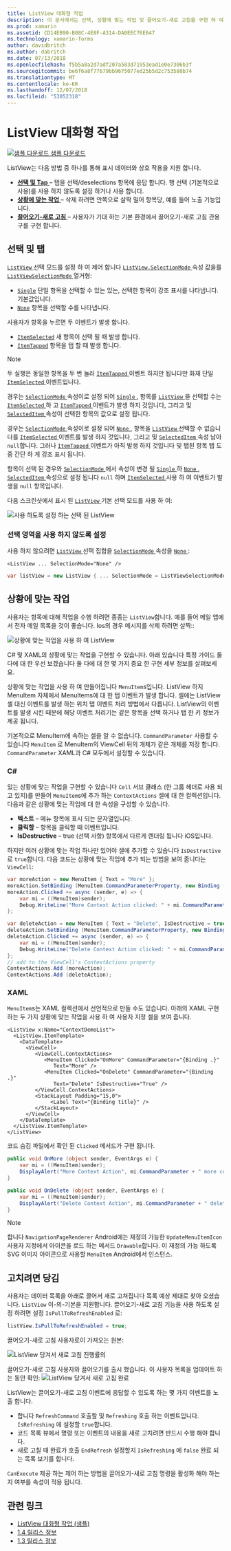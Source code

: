 ```yaml
---
title: ListView 대화형 작업
description: 이 문서에서는 선택, 상황에 맞는 작업 및 끌어오기-새로 고침을 구현 하 여 Xamarin.Forms ListView에 대화형 작업을 추가 하는 방법에 설명 합니다.
ms.prod: xamarin
ms.assetid: CD14EB90-B08C-4E8F-A314-DA0EEC76E647
ms.technology: xamarin-forms
author: davidbritch
ms.author: dabritch
ms.date: 07/13/2018
ms.openlocfilehash: f5b5a8a2d7adf207a583d71953ead1e0e7306b3f
ms.sourcegitcommit: be6f6a8f77679bb9675077ed25b5d2c753580b74
ms.translationtype: MT
ms.contentlocale: ko-KR
ms.lasthandoff: 12/07/2018
ms.locfileid: "53052318"
---
```

# <a name="listview-interactivity"></a>ListView 대화형 작업

[![샘플 다운로드](~/media/shared/download.png) 샘플 다운로드](https://developer.xamarin.com/samples/xamarin-forms/UserInterface/ListView/interactivity)

ListView는 다음 방법 중 하나를 통해 표시 데이터와 상호 작용을 지원 합니다.

- [**선택 및 Tap** ](#selectiontaps) &ndash; 탭을 선택/deselections 항목에 응답 합니다. 행 선택 (기본적으로 사용)를 사용 하지 않도록 설정 하거나 사용 합니다.
- [**상황에 맞는 작업** ](#Context_Actions) &ndash; 삭제 하려면 안쪽으로 살짝 밀어 항목당, 예를 들어 노출 기능입니다.
- [**끌어오기-새로 고침** ](#Pull_to_Refresh) &ndash; 사용자가 기대 하는 기본 환경에서 끌어오기-새로 고침 관용구를 구현 합니다.

<a name="selectiontaps" />

## <a name="selection--taps"></a>선택 및 탭

[ `ListView` ](xref:Xamarin.Forms.ListView) 선택 모드를 설정 하 여 제어 합니다 [ `ListView.SelectionMode` ](xref:Xamarin.Forms.ListView.SelectionMode) 속성 값을를 [ `ListViewSelectionMode` ](xref:Xamarin.Forms.ListViewSelectionMode) 열거형:

- [`Single`](xref:Xamarin.Forms.ListViewSelectionMode.Single) 단일 항목을 선택할 수 있는 있는, 선택한 항목이 강조 표시를 나타냅니다. 기본값입니다.
- [`None`](xref:Xamarin.Forms.ListViewSelectionMode.None) 항목을 선택할 수를 나타냅니다.

사용자가 항목을 누르면 두 이벤트가 발생 합니다.

- [`ItemSelected`](xref:Xamarin.Forms.ListView.ItemSelected) 새 항목이 선택 될 때 발생 합니다.
- [`ItemTapped`](xref:Xamarin.Forms.ListView.ItemTapped) 항목을 탭 할 때 발생 합니다.

> [!NOTE]
> 두 실행은 동일한 항목을 두 번 눌러 [ `ItemTapped` ](xref:Xamarin.Forms.ListView.ItemTapped) 이벤트 하지만 됩니다만 화재 단일 [ `ItemSelected` ](xref:Xamarin.Forms.ListView.ItemSelected) 이벤트입니다.

경우는 [ `SelectionMode` ](xref:Xamarin.Forms.ListView.SelectionMode) 속성이로 설정 되어 [ `Single` ](xref:Xamarin.Forms.ListViewSelectionMode.Single), 항목를 [ `ListView` ](xref:Xamarin.Forms.ListView) 을 선택할 수는 [ `ItemSelected` ](xref:Xamarin.Forms.ListView.ItemSelected) 하 고 [ `ItemTapped` ](xref:Xamarin.Forms.ListView.ItemTapped) 이벤트가 발생 하지 것입니다, 그리고 및 [ `SelectedItem` ](xref:Xamarin.Forms.ListView.SelectedItem) 속성이 선택한 항목의 값으로 설정 됩니다.

경우는 [ `SelectionMode` ](xref:Xamarin.Forms.ListView.SelectionMode) 속성이로 설정 되어 [ `None` ](xref:Xamarin.Forms.ListViewSelectionMode.None), 항목을 [ `ListView` ](xref:Xamarin.Forms.ListView) 선택할 수 없습니다를 [ `ItemSelected` ](xref:Xamarin.Forms.ListView.ItemSelected) 이벤트를 발생 하지 것입니다, 그리고 및 [ `SelectedItem` ](xref:Xamarin.Forms.ListView.SelectedItem) 속성 남아 `null`합니다. 그러나 [ `ItemTapped` ](xref:Xamarin.Forms.ListView.ItemTapped) 이벤트가 아직 발생 하지 것입니다 및 탭된 항목 탭 도중 간단 하 게 강조 표시 됩니다.

항목이 선택 된 경우와 [ `SelectionMode` ](xref:Xamarin.Forms.ListView.SelectionMode) 에서 속성이 변경 될 [ `Single` ](xref:Xamarin.Forms.ListViewSelectionMode.Single) 하 [ `None` ](xref:Xamarin.Forms.ListViewSelectionMode.None), [ `SelectedItem` ](xref:Xamarin.Forms.ListView.SelectedItem) 속성으로 설정 됩니다 `null` 하며 [ `ItemSelected` ](xref:Xamarin.Forms.ListView.ItemSelected) 사용 하 여 이벤트가 발생을 `null` 항목입니다.

다음 스크린샷에서 표시 된 [ `ListView` ](xref:Xamarin.Forms.ListView) 기본 선택 모드를 사용 하 여:

![](interactivity-images/selection-default.png "사용 하도록 설정 하는 선택 된 ListView")

### <a name="disabling-selection"></a>선택 영역을 사용 하지 않도록 설정

사용 하지 않으려면 [ `ListView` ](xref:Xamarin.Forms.ListView) 선택 집합을 [ `SelectionMode` ](xref:Xamarin.Forms.ListView.SelectionMode) 속성을 [ `None` ](xref:Xamarin.Forms.ListViewSelectionMode.None):

```xaml
<ListView ... SelectionMode="None" />
```

```csharp
var listView = new ListView { ... SelectionMode = ListViewSelectionMode.None };
```

<a name="Context_Actions" />

## <a name="context-actions"></a>상황에 맞는 작업
사용자는 항목에 대해 작업을 수행 하려면 종종는 `ListView`합니다. 예를 들어 메일 앱에서 전자 메일 목록을 것이 좋습니다. Ios의 경우 메시지를 삭제 하려면 살짝::

![](interactivity-images/context-default.png "상황에 맞는 작업을 사용 하 여 ListView")

C# 및 XAML의 상황에 맞는 작업을 구현할 수 있습니다. 아래 있습니다 특정 가이드 둘 다에 대 한 우선 보겠습니다 둘 다에 대 한 몇 가지 중요 한 구현 세부 정보를 살펴보세요.

상황에 맞는 작업을 사용 하 여 만들어집니다 `MenuItem`s입니다. ListView 하지 MenuItem 자체에서 MenuItems에 대 한 탭 이벤트가 발생 합니다. 셀에는 ListView 셀 대신 이벤트를 발생 하는 위치 탭 이벤트 처리 방법에서 다릅니다. ListView의 이벤트를 발생 시킨 때문에 해당 이벤트 처리기는 같은 항목을 선택 하거나 탭 한 키 정보가 제공 됩니다.

기본적으로 MenuItem에 속하는 셀을 알 수 없습니다. `CommandParameter` 사용할 수 있습니다 `MenuItem` 로 MenuItem의 ViewCell 뒤의 개체가 같은 개체를 저장 합니다. `CommandParameter` XAML과 C# 모두에서 설정할 수 있습니다.

### <a name="c"></a>C#  

있는 상황에 맞는 작업을 구현할 수 있습니다 `Cell` 서브 클래스 (한 그룹 헤더로 사용 되 고 있지)를 만들어 `MenuItem`s에 추가 하는 `ContextActions` 셀에 대 한 컬렉션입니다. 다음과 같은 상황에 맞는 작업에 대 한 속성을 구성할 수 있습니다.

* **텍스트** &ndash; 메뉴 항목에 표시 되는 문자열입니다.
* **클릭할** &ndash; 항목을 클릭할 때 이벤트입니다.
* **IsDestructive** &ndash; true (선택 사항) 항목에서 다르게 렌더링 됩니다 iOS입니다.

하지만 여러 상황에 맞는 작업 하나만 있어야 셀에 추가할 수 있습니다 `IsDestructive` 로 `true`합니다. 다음 코드는 상황에 맞는 작업에 추가 되는 방법을 보여 줍니다는 `ViewCell`:

```csharp
var moreAction = new MenuItem { Text = "More" };
moreAction.SetBinding (MenuItem.CommandParameterProperty, new Binding ("."));
moreAction.Clicked += async (sender, e) => {
    var mi = ((MenuItem)sender);
    Debug.WriteLine("More Context Action clicked: " + mi.CommandParameter);
};

var deleteAction = new MenuItem { Text = "Delete", IsDestructive = true }; // red background
deleteAction.SetBinding (MenuItem.CommandParameterProperty, new Binding ("."));
deleteAction.Clicked += async (sender, e) => {
    var mi = ((MenuItem)sender);
    Debug.WriteLine("Delete Context Action clicked: " + mi.CommandParameter);
};
// add to the ViewCell's ContextActions property
ContextActions.Add (moreAction);
ContextActions.Add (deleteAction);
```

### <a name="xaml"></a>XAML

`MenuItem`s는 XAML 컬렉션에서 선언적으로 만들 수도 있습니다. 아래의 XAML 구현 하는 두 가지 상황에 맞는 작업을 사용 하 여 사용자 지정 셀을 보여 줍니다.

```xaml
<ListView x:Name="ContextDemoList">
  <ListView.ItemTemplate>
    <DataTemplate>
      <ViewCell>
         <ViewCell.ContextActions>
            <MenuItem Clicked="OnMore" CommandParameter="{Binding .}"
               Text="More" />
            <MenuItem Clicked="OnDelete" CommandParameter="{Binding .}"
               Text="Delete" IsDestructive="True" />
         </ViewCell.ContextActions>
         <StackLayout Padding="15,0">
              <Label Text="{Binding title}" />
         </StackLayout>
      </ViewCell>
    </DataTemplate>
  </ListView.ItemTemplate>
</ListView>
```

코드 숨김 파일에서 확인 된 `Clicked` 메서드가 구현 됩니다.

```csharp
public void OnMore (object sender, EventArgs e) {
    var mi = ((MenuItem)sender);
    DisplayAlert("More Context Action", mi.CommandParameter + " more context action", "OK");
}

public void OnDelete (object sender, EventArgs e) {
    var mi = ((MenuItem)sender);
    DisplayAlert("Delete Context Action", mi.CommandParameter + " delete context action", "OK");
}
```

> [!NOTE]
> 합니다 `NavigationPageRenderer` Android에는 재정의 가능한 `UpdateMenuItemIcon` 사용자 지정에서 아이콘을 로드 하는 메서드 `Drawable`합니다. 이 재정의 가능 하도록 SVG 이미지 아이콘으로 사용할 `MenuItem` Android에서 인스턴스.

<a name="Pull_to_Refresh" />

## <a name="pull-to-refresh"></a>고치려면 당김
사용자는 데이터 목록을 아래로 끌어서 새로 고쳐집니다 목록 예상 제대로 찾아 오셨습니다. `ListView` 이-의-기본을 지원합니다. 끌어오기-새로 고침 기능을 사용 하도록 설정 하려면 설정 `IsPullToRefreshEnabled` 로:

```csharp
listView.IsPullToRefreshEnabled = true;
```

끌어오기-새로 고침 사용자로이 가져오는 원본:

![](interactivity-images/refresh-start.png "ListView 당겨서 새로 고침 진행률의")

끌어오기-새로 고침 사용자와 끌어오기를 출시 했습니다. 이 사용자 목록을 업데이트 하는 동안 확인: ![](interactivity-images/refresh-in-progress.png "ListView 당겨서 새로 고침 완료")

ListView는 끌어오기-새로 고침 이벤트에 응답할 수 있도록 하는 몇 가지 이벤트를 노출 합니다.

-  합니다 `RefreshCommand` 호출할 및 `Refreshing` 호출 하는 이벤트입니다. `IsRefreshing` 에 설정할 `true`합니다.
-  코드 목록 뷰에서 명령 또는 이벤트의 내용을 새로 고치려면 반드시 수행 해야 합니다.
-  새로 고칠 때 완료가 호출 `EndRefresh` 설정할지 `IsRefreshing` 에 `false` 완료 되는 목록 보기를 합니다.

`CanExecute` 제공 하는 제어 하는 방법을 끌어오기-새로 고침 명령을 활성화 해야 하는지 여부를 속성이 적용 됩니다.



## <a name="related-links"></a>관련 링크

- [ListView 대화형 작업 (샘플)](https://developer.xamarin.com/samples/xamarin-forms/UserInterface/ListView/interactivity)
- [1.4 릴리스 정보](http://forums.xamarin.com/discussion/35451/xamarin-forms-1-4-0-released/)
- [1.3 릴리스 정보](http://forums.xamarin.com/discussion/29934/xamarin-forms-1-3-0-released/)
